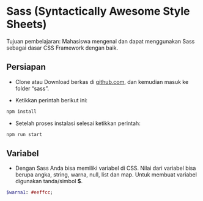 # Sass (Syntactically Awesome Style Sheets)

Tujuan pembelajaran: Mahasiswa mengenal dan dapat menggunakan Sass sebagai dasar CSS Framework dengan baik.

## Persiapan
* Clone atau Download berkas di [github.com](https://github.com/NazirArifin/modulframework), dan kemudian masuk ke folder “sass”.

* Ketikkan perintah berikut ini:
```sh
npm install
```

* Setelah proses instalasi selesai ketikkan perintah:
```sh
npm run start
```

## Variabel
* Dengan Sass Anda bisa memiliki variabel di CSS. Nilai dari variabel bisa berupa angka, string, warna, null, list dan map. Untuk membuat variabel digunakan tanda/simbol __$__.


```sass
$warna1: #eeffcc;
```

